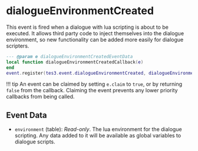 # dialogueEnvironmentCreated
<div class="search_terms" style="display: none">dialogueenvironmentcreated</div>

<!---
	This file is autogenerated. Do not edit this file manually. Your changes will be ignored.
	More information: https://github.com/MWSE/MWSE/tree/master/docs
-->

This event is fired when a dialogue with lua scripting is about to be executed. It allows third party code to inject themselves into the dialogue environment, so new functionality can be added more easily for dialogue scripters.

```lua
--- @param e dialogueEnvironmentCreatedEventData
local function dialogueEnvironmentCreatedCallback(e)
end
event.register(tes3.event.dialogueEnvironmentCreated, dialogueEnvironmentCreatedCallback)
```

!!! tip
	An event can be claimed by setting `e.claim` to `true`, or by returning `false` from the callback. Claiming the event prevents any lower priority callbacks from being called.

## Event Data

* `environment` (table): *Read-only*. The lua environment for the dialogue scripting. Any data added to it will be available as global variables to dialogue scripts.

